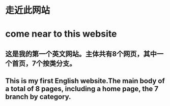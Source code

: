 # 走近此网站
# come near to this website
## 这是我的第一个英文网站。主体共有8个网页，其中一个首页，7个按类分支。
## This is my first English website.The main body of a total of 8 pages, including a home page, the 7 branch by category.
